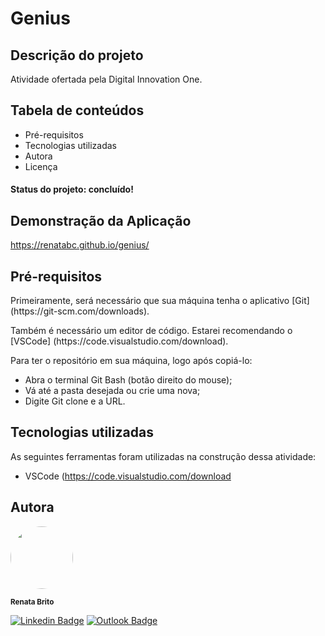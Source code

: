 # Genius 



## Descrição do projeto

<p>Atividade ofertada pela Digital Innovation One.</p>



## Tabela de conteúdos

<!--ts-->

* Pré-requisitos
* Tecnologias utilizadas
* Autora
* Licença

<!--te-->



#### Status do projeto: concluído!





## Demonstração da Aplicação

https://renatabc.github.io/genius/

## Pré-requisitos

<p>Primeiramente, será necessário que sua máquina tenha o aplicativo [Git] (https://git-scm.com/downloads).</p>

<p>Também é necessário um editor de código. Estarei recomendando o [VSCode] (https://code.visualstudio.com/download).</p>



Para ter o repositório em sua máquina, logo após copiá-lo:

* Abra o terminal Git Bash (botão direito do mouse);
* Vá até a pasta desejada ou crie uma nova;
* Digite Git clone e a URL.





## Tecnologias utilizadas

As seguintes ferramentas foram utilizadas na construção dessa atividade: 

* VSCode (https://code.visualstudio.com/download





## Autora

<img style="border-radius: 50%;" src="https://avatars.githubusercontent.com/u/93830634?s=400&u=6adaba5d61e8bc151b25462fb36582bb32a7e146&v=4" width="100px;" height="100px;" alt=""/>

<sub><b>Renata Brito</b></sub>

[![Linkedin Badge](https://img.shields.io/badge/-Renata-blue?style=flat-square&logo=Linkedin&logoColor=white&link=https://www.linkedin.com/in/renata-brito-601b83222/)](https://www.linkedin.com/in/renata-brito-601b83222/)
[![Outlook Badge](https://img.shields.io/badge/-renatabc12@outlook.com-c14438?style=flat-square&logo=Outlook&logoColor=white&link=mailto:renatabc12@outlook.com)](mailto:renatabc12@outlook.com)
